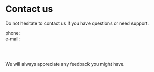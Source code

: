 # Contact us

Do not hesitate to contact us if you have questions or need support.

phone: </br>
e-mail:  </br>

</br>
</br>

We will always appreciate any feedback you might have.
